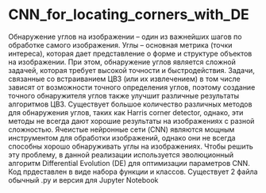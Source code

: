 # CNN_for_locating_corners_with_DE
Обнаружение углов на изображении – один из важнейших шагов по обработке самого изображения. Углы – основная метрика (точки интереса), которая дает представление о форме и структуре объектов на изображении. При этом, обнаружение углов является сложной задачей, которая требует высокой точности и быстродействия. Задачи, связанные со встраиванием ЦВЗ (или их извлечением) в том числе зависят от возможности точного определения углов, поэтому создание точного обнаружителя углов также улучшит различные результаты алгоритмов ЦВЗ.
Существует большое количество различных методов для обнаружения углов, таких как Harris corner detector, однако, эти методы не всегда дают хорошие результаты на изображениях с разной сложностью. Ячеистые нейронные сети (CNN) являются мощным инструментом для обработки изображений, однако они не всегда способны хорошо обнаруживать углы на изображениях. Чтобы решить эту проблему, в данной реализации используется эволюционный алгоритм Differential Evolution (DE) для оптимизации параметров CNN. 
Код прдеставлен в виде набора функции и классов.
Существует 2 файла обычный .py и версия для Jupyter Notebook
